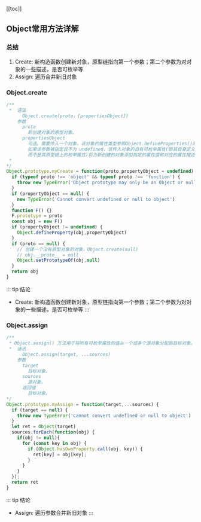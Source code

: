 [[toc]]
## Object常用方法详解

### 总结
  1. Create: 新构造函数创建新对象，原型链指向第一个参数；第二个参数为对对象的一些描述，是否可枚举等
  2. Assign: 遍历合并新旧对象

### Object.create
```ts
/**
 *  语法
      Object.create(proto，[propertiesObject])
    参数
      proto
        新创建对象的原型对象。
      propertiesObject
        可选。需要传入一个对象，该对象的属性类型参照Object.defineProperties()的第二个参数。
        如果该参数被指定且不为 undefined，该传入对象的自有可枚举属性(即其自身定义的属性，
        而不是其原型链上的枚举属性)将为新创建的对象添加指定的属性值和对应的属性描述符。
 * 
*/
Object.prototype.myCreate = function(proto,propertyObject = undefined) {
  if (typeof proto !== 'object' && typeof proto !== 'function') {
    throw new TypeError('Object prototype may only be an Object or null.')
  }
  if (propertyObject == null) {
    new TypeError('Cannot convert undefined or null to object')
  }
  function F() {}
  F.prototype = proto
  const obj = new F()
  if (propertyObject != undefined) {
    Object.defineProperty(obj,propertyObject)
  }
  if (proto == null) {
    // 创建一个没有原型对象的对象，Object.create(null)
    // obj.__proto__ = null
    Object.setPrototypeOf(obj,null)
  }
  return obj
}
```
::: tip 结论
 * Create: 新构造函数创建新对象，原型链指向第一个参数；第二个参数为对对象的一些描述，是否可枚举等
:::


### Object.assign
```ts
/**
 * Object.assign() 方法用于将所有可枚举属性的值从一个或多个源对象分配到目标对象。它将返回目标对象。
 *  语法
      Object.assign(target, ...sources)
    参数
      target
        目标对象。
      sources
        源对象。
      返回值
        目标对象。
*/
Object.prototype.myAssign = function(target,...sources) {
  if (target == null) {
    throw new TypeError('Cannot convert undefined or null to object')
  }
  let ret = Object(target)
  sources.forEach(function(obj) {
    if(obj != null){
      for (const key in obj) {
        if (Object.hasOwnProperty.call(obj, key)) {
          ret[key] = obj[key];
        }
      }
    }
  });
  return ret
}
```
::: tip 结论
 * Assign: 遍历参数合并新旧对象
:::

